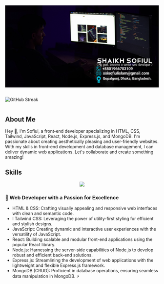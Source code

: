 ![Cover picture!](/images/cover2.jpg "San Juan Mountains")

<div style="text-align:center; display:flex; align-items:center;">

![GitHub Streak](https://github-readme-streak-stats.herokuapp.com?user=Sofiullh01%20&theme=modern-lilac2&border_radius=4.6)

</div>


## About Me
Hey 👋, I'm Sofiul, a front-end developer specializing in HTML, CSS, Tailwind, JavaScript, React, Node.js, Express.js, and MongoDB. I'm passionate about creating aesthetically pleasing and user-friendly websites. With my skills in front-end development and database management, I can deliver dynamic web applications. Let's collaborate and create something amazing!

## Skills
<p align="center">
  <a href="https://skillicons.dev">
    <img src="https://skillicons.dev/icons?i=html,css,js,react,nodejs,express,git,github" />
  </a>
</p>

### 🚀 Web Developer with a Passion for Excellence

- HTML & CSS: Crafting visually appealing and responsive web interfaces with clean and semantic code.
- I Tailwind CSS: Leveraging the power of utility-first styling for efficient and stylish designs.
- JavaScript: Creating dynamic and interactive user experiences with the versatility of JavaScript.
- React: Building scalable and modular front-end applications using the popular React library.
- Node.js: Harnessing the server-side capabilities of Node.js to develop robust and efficient back-end solutions.
- Express.js: Streamlining the development of web applications with the lightweight and flexible Express.js framework.
- MongoDB (CRUD): Proficient in database operations, ensuring seamless data manipulation in MongoDB.
⚡ 
